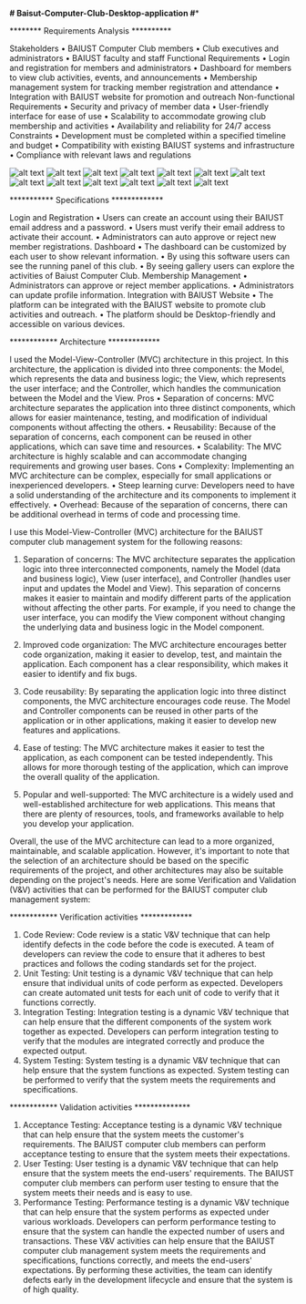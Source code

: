 ****************# Baisut-Computer-Club-Desktop-application #*****************


******** Requirements Analysis **********

Stakeholders
•	BAIUST Computer Club members
•	Club executives and administrators
•	BAIUST faculty and staff
Functional Requirements
•	Login and registration for members and administrators
•	Dashboard for members to view club activities, events, and announcements
•	Membership management system for tracking member registration and attendance
•	Integration with BAIUST website for promotion and outreach
Non-functional Requirements
•	Security and privacy of member data
•	User-friendly interface for ease of use
•	Scalability to accommodate growing club membership and activities
•	Availability and reliability for 24/7 access
Constraints
•	Development must be completed within a specified timeline and budget
•	Compatibility with existing BAIUST systems and infrastructure
•	Compliance with relevant laws and regulations


![alt text](https://i.ibb.co/b5pqpCZ/00.jpg)
![alt text](https://i.ibb.co/0rhJ0gW/1.jpg)
![alt text](https://i.ibb.co/HH5B6Ks/2.jpg)
![alt text](https://i.ibb.co/pwNC8CX/3.jpg)
![alt text](https://i.ibb.co/ZdtfCPw/4.jpg)
![alt text](https://i.ibb.co/GHGXJyN/5.jpg)
![alt text](https://i.ibb.co/HXMJv0c/6.jpg)
![alt text](https://i.ibb.co/w4Bf42k/7.jpg)
![alt text](https://i.ibb.co/pQNnGcC/image.jpg)
![alt text](https://i.ibb.co/n80BFRK/01.jpg)
![alt text](https://i.ibb.co/hfXt8P3/02.jpg)
![alt text](https://i.ibb.co/yXMcnyw/03.jpg)
![alt text](https://i.ibb.co/LZq39Sc/04.jpg)


*********** Specifications *************

Login and Registration
•	Users can create an account using their BAIUST email address and a password.
•	Users must verify their email address to activate their account.
•	Administrators can auto approve or reject new member registrations.
Dashboard
•	The dashboard can be customized by each user to show relevant information.
•	By using this software users can see the running panel of this club.
•	By seeing gallery users can explore the activities of Baiust Computer Club.
Membership Management
•	Administrators can approve or reject member applications.
•	Administrators can update profile information.
Integration with BAIUST Website
•	The platform can be integrated with the BAIUST website to promote club activities and outreach.
•	The platform should be Desktop-friendly and accessible on various devices.


************ Architecture *************

I used the Model-View-Controller (MVC) architecture in this project. In this architecture, the application is divided into three components: the Model, which represents the data and business logic; the View, which represents the user interface; and the Controller, which handles the communication between the Model and the View.
Pros
•	Separation of concerns: MVC architecture separates the application into three distinct components, which allows for easier maintenance, testing, and modification of individual components without affecting the others.
•	Reusability: Because of the separation of concerns, each component can be reused in other applications, which can save time and resources.
•	Scalability: The MVC architecture is highly scalable and can accommodate changing requirements and growing user bases.
Cons
•	Complexity: Implementing an MVC architecture can be complex, especially for small applications or inexperienced developers.
•	Steep learning curve: Developers need to have a solid understanding of the architecture and its components to implement it effectively.
•	Overhead: Because of the separation of concerns, there can be additional overhead in terms of code and processing time.

I use this Model-View-Controller (MVC) architecture for the BAIUST computer club management system for the following reasons:

1.	Separation of concerns: The MVC architecture separates the application logic into three interconnected components, namely the Model (data and business logic), View (user interface), and Controller (handles user input and updates the Model and View). This separation of concerns makes it easier to maintain and modify different parts of the application without affecting the other parts. For example, if you need to change the user interface, you can modify the View component without changing the underlying data and business logic in the Model component.

2.	Improved code organization: The MVC architecture encourages better code organization, making it easier to develop, test, and maintain the application. Each component has a clear responsibility, which makes it easier to identify and fix bugs.

3.	Code reusability: By separating the application logic into three distinct components, the MVC architecture encourages code reuse. The Model and Controller components can be reused in other parts of the application or in other applications, making it easier to develop new features and applications.

4.	Ease of testing: The MVC architecture makes it easier to test the application, as each component can be tested independently. This allows for more thorough testing of the application, which can improve the overall quality of the application.

5.	Popular and well-supported: The MVC architecture is a widely used and well-established architecture for web applications. This means that there are plenty of resources, tools, and frameworks available to help you develop your application.

Overall, the use of the MVC architecture can lead to a more organized, maintainable, and scalable application. However, it's important to note that the selection of an architecture should be based on the specific requirements of the project, and other architectures may also be suitable depending on the project's needs.
Here are some Verification and Validation (V&V) activities that can be performed for the BAIUST computer club management system:

************ Verification activities *************

1.	Code Review: Code review is a static V&V technique that can help identify defects in the code before the code is executed. A team of developers can review the code to ensure that it adheres to best practices and follows the coding standards set for the project.
2.	Unit Testing: Unit testing is a dynamic V&V technique that can help ensure that individual units of code perform as expected. Developers can create automated unit tests for each unit of code to verify that it functions correctly.
3.	Integration Testing: Integration testing is a dynamic V&V technique that can help ensure that the different components of the system work together as expected. Developers can perform integration testing to verify that the modules are integrated correctly and produce the expected output.
4.	System Testing: System testing is a dynamic V&V technique that can help ensure that the system functions as expected. System testing can be performed to verify that the system meets the requirements and specifications.

************ Validation activities **************

1.	Acceptance Testing: Acceptance testing is a dynamic V&V technique that can help ensure that the system meets the customer's requirements. The BAIUST computer club members can perform acceptance testing to ensure that the system meets their expectations.
2.	User Testing: User testing is a dynamic V&V technique that can help ensure that the system meets the end-users' requirements. The BAIUST computer club members can perform user testing to ensure that the system meets their needs and is easy to use.
3.	Performance Testing: Performance testing is a dynamic V&V technique that can help ensure that the system performs as expected under various workloads. Developers can perform performance testing to ensure that the system can handle the expected number of users and transactions.
These V&V activities can help ensure that the BAIUST computer club management system meets the requirements and specifications, functions correctly, and meets the end-users' expectations. By performing these activities, the team can identify defects early in the development lifecycle and ensure that the system is of high quality.
